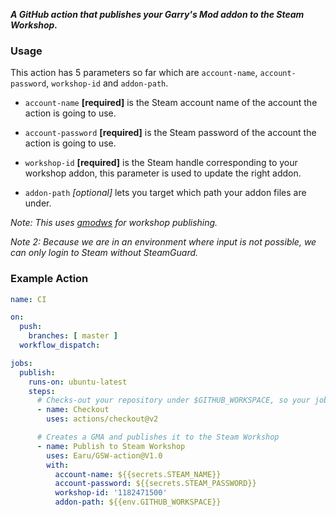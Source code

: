 *__A GitHub action that publishes your Garry's Mod addon to the Steam Workshop.__*

### Usage

This action has 5 parameters so far which are `account-name`, `account-password`, `workshop-id` and `addon-path`.

- `account-name` **[required]** is the Steam account name of the account the action is going to use.
- `account-password` **[required]** is the Steam password of the account the action is going to use.
- `workshop-id` **[required]** is the Steam handle corresponding to your workshop addon, this parameter
is used to update the right addon.

- `addon-path` *[optional]* lets you target which path your addon files are under.

*Note: This uses [gmodws](https://github.com/Meachamp/gmodws) for workshop publishing.*

*Note 2: Because we are in an environment where input is not possible, we can only login to Steam
without SteamGuard.*

### Example Action
```yml
name: CI

on:
  push:
    branches: [ master ]
  workflow_dispatch:

jobs:
  publish:
    runs-on: ubuntu-latest
    steps:
      # Checks-out your repository under $GITHUB_WORKSPACE, so your job can access it
      - name: Checkout
        uses: actions/checkout@v2

      # Creates a GMA and publishes it to the Steam Workshop
      - name: Publish to Steam Workshop
        uses: Earu/GSW-action@V1.0
        with:
          account-name: ${{secrets.STEAM_NAME}}
          account-password: ${{secrets.STEAM_PASSWORD}}
          workshop-id: '1182471500'
          addon-path: ${{env.GITHUB_WORKSPACE}}
```